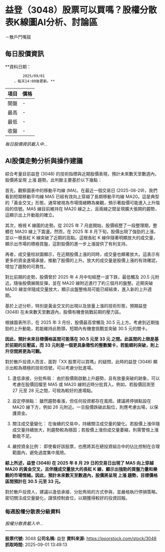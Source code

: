 # 益登（3048）股票可以買嗎？股權分散表K線圖AI分析、討論區
－散戶鬥嘴鼓

## 每日股價資訊

**資料日期：
        
            2025/09/01
        ，每天14:00後更新。**

| 項目 | 價格 |
|------|------|
| 開盤 | - |
| 最高 | - |
| 最低 | - |
| 收盤 | - |

*每日股價資訊載入中...*

## AI股價走勢分析與操作建議

綜合考量目前益登 (3048) 的技術指標與近期股價表現，預計未來數天至數週內，股價將呈現 上漲 趨勢。此判斷主要基於以下幾點：

首先，觀察圖表中的移動平均線 (MA)。在最近一個交易日 (2025-08-29)，我們看到短期移動平均線 MA5 已經有效向上穿越了長期移動平均線 MA20。這是典型的「黃金交叉」形態，通常被視為市場情緒轉為樂觀，預示著股價可能進入上升階段的信號。MA5 線目前維持在 MA20 線之上，且兩線之間呈現擴大張開的趨勢，這顯示出上升動能的確立。

其次，檢視 K 線圖的走勢。從 2025 年 7 月底開始，股價經歷了一段整理期，整體在 MA20 線上下震盪。然而，在 2025 年 8 月下旬，股價出現了強勁的上漲，並以一根長紅 K 線突破了近期的高點。這根長紅 K 線伴隨著明顯放大的成交量，顯示出市場的積極買盤，這對股價的進一步上漲提供了有利支持。

再者，成交量柱狀圖顯示，在近期股價上漲的同時，成交量也顯著放大。這表示有更多的資金進場承接，推動了股價的上升。放大的成交量是股價上漲的有效確認，增加了趨勢的可靠性。

對比前期的走勢，股價曾於 2025 年 4 月中旬經歷一波下跌，最低觸及 20.5 元附近。隨後股價展開反彈，並在 MA20 線附近進行了約三個月的盤整。近期突破 MA20 線並伴隨成交量放大，顯示出盤整格局可能已經結束，進入新的上升週期。

基於上述分析，特別是黃金交叉的出現以及放量上漲的技術形態，預期益登 (3048) 在未來數天至數週內，股價有機會挑戰前期的壓力區。

根據圖表所示，在 2025 年 3 月份，股價最高曾觸及 30.5 元上方。考慮到近期強勁的上升動能，若能維持此勢頭，短期內有機會挑戰並突破 30.5 元的關卡。

**因此，預計未來目標價格區間可能落在 30.5 元至 33 元 之間。此區間的上限是基於前期的反壓區，而 33 元則是一個更具象徵性的整數關卡，若能順利突破，則上升空間將更為可觀。**

對於散戶投資人而言，面對「XX 股票可以買嗎」的疑問，此時的益登 (3048) 顯示出較為積極的技術信號，可以考慮分批進場。

1.  逢低承接，分批佈局： 由於股價剛啟動上升趨勢，且有放量突破的跡象，可以考慮在股價回檔至 MA5 或 MA20 線附近時分批買入。例如，若股價回測至 27 元至 28 元之間，可視為較好的進場點。

2.  設定停損點： 雖然趨勢看漲，但任何投資都存在風險。建議將停損點設在 MA20 線下方，例如 26 元附近。一旦股價跌破此點位，則應考慮出場，以保護資金。

3.  關注成交量變化： 在後續的交易中，持續關注成交量的變化。若股價上漲伴隨成交量持續放大，則趨勢較為穩固；若股價上漲但成交量萎縮，則需警惕上漲動能不足。

4.  嚴控資金比例： 即使看好該股票，也應將其在總投資組合中的佔比控制在合理範圍內，避免過度集中風險。

**綜上所述，益登 (3048) 在 2025 年 8 月 29 日的交易日出現了 MA5 向上穿越 MA20 的黃金交叉，且伴隨成交量放大的長紅 K 線，顯示出強勁的買盤力量和樂觀的市場情緒。因此，預計未來數天至數週內，股價將呈現 上漲 趨勢，目標價格區間預計在 30.5 元至 33 元。**

對於散戶投資人，建議以逢低承接、分批佈局的方式參與，並嚴格執行停損策略。密切關注成交量變化，謹慎控制倉位，以期獲得較好的投資回報。

### 每週股權分散表分級資料

*股權分散表載入中...*

---

**股票代號:** 3048
**公司名稱:** 益登
**資料來源:** https://poorstock.com/stock/3048
**抓取時間:** 2025-09-01 13:49:13